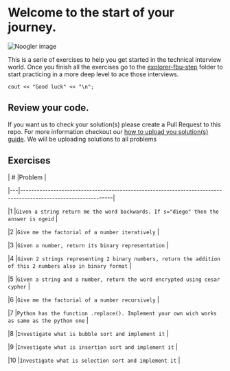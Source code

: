 
# Welcome to the start of your journey.

![Noogler image](https://roi4my.com/wp-content/uploads/noogler.jpg)

This is a serie of exercises to help you get started in the technical interview world. Once you finish all the exercises go to the [explorer-fbu-step](https://github.com/Club-de-Algoritmia-GDA/Interview-Practice-Roadmap/tree/master/explorer-step-fbu) folder to start practicing in a more deep level to ace those interviews.

	cout << "Good luck" << "\n";

## Review your code.

If you want us to check your solution(s) please create a Pull Request to this repo. For more information checkout
our [how to upload you solution(s) guide](https://github.com/Club-de-Algoritmia-GDA/Interview-Practice-Roadmap#how-to-use-it).
We will be uploading solutions to all problems
## Exercises
| # |Problem |

|---|---------------------------------------------------------------------------------------------------------------|

|1 |`Given a string return me the word backwards. If s="diego" then the answer is ogeid` |

|2 |`Give me the factorial of a number iteratively` |

|3 |`Given a number, return its binary representation` |

|4 |`Given 2 strings representing 2 binary numbers, return the addition of this 2 numbers also in binary format` |

|5 |`Given a string and a number, return the word encrypted using cesar cypher` |

|6 |`Give me the factorial of a number recursively` |

|7 |`Python has the function .replace(). Implement your own wich works as same as the python one` |

|8 |`Investigate what is bubble sort and implement it` |

|9 |`Investigate what is insertion sort and implement it` |

|10 |`Investigate what is selection sort and implement it` |